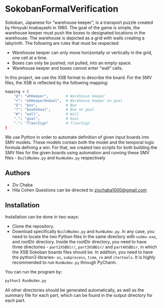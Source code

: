 # SokobanFormalVerification
Sokoban, Japanese for “warehouse keeper”, is a transport puzzle created by Hiroyuki Imabayashi in 1980. The goal of the game is simple, the warehouse keeper must push the boxes to designated locations in the warehouse.
The warehouse is depicted as a grid with walls creating a labyrinth. The following are rules that must be respected:
* Warehouse keeper can only move horizontally or vertically in the grid, one cell at a time.
* Boxes can only be pushed, not pulled, into an empty space.
* Warehouse keeper and boxes cannot enter “wall” cells.
  
In this project, we use the XSB format to describe the board.
For the SMV files, the XSB is reflected by the following mapping:
```bash
mapping = {
    "@": "whKeeper",        # Warehouse keeper
    "+": "whKeeperOnGoal",  # Warehouse keeper on goal
    "$": "box",             # Box
    "*": "boxOnGoal",       # Box on goal
    "#": "wall",            # Wall
    ".": "goal",            # Goal
    "-": "floorSign"        # floorSign
}
```

We use Python in order to automate definition of given input boards into SMV models. These models contain both the model and
the temporal logic formula defining a win.
For that, we created two scripts for both building the SMV files for the given boards using
automation and running these SMV files - ```BuildNuXmv.py``` and ```RunNuXmv.py``` respectively

## Authors
* Ziv Chaba
* Hila Cohen
Questions can be directed to zivchaba1000@gmail.com

## Installation
Installation can be done in two ways:
* Clone the repository.
* Download specifically ```BuildNuXmv.py``` and ```RunNuXmv.py```.
In any case, you need to locate the two Python files in the same directory with ```nuXmv.exe```, and rootDir directory.
Inside the rootDir directory, you need to have three directories - ```part2XSBDir/```, ```part3XSBDir/``` and ```part4XSBDir```, in which the XSB Sokoban boards files should be.
In addition, you need to have the python3 libraries- ```os```, ```subprocess```, ```time```, ```re``` and ```itertools```.
It is highly recommended to run ```RunNuXmv.py``` through PyCharm.

You can run the program by:
```bash
python3 RunNuXmv.py
```

All other directories should be generated automatically, as well as the summary file for each part, which can be found in the output directory for each part.



   
